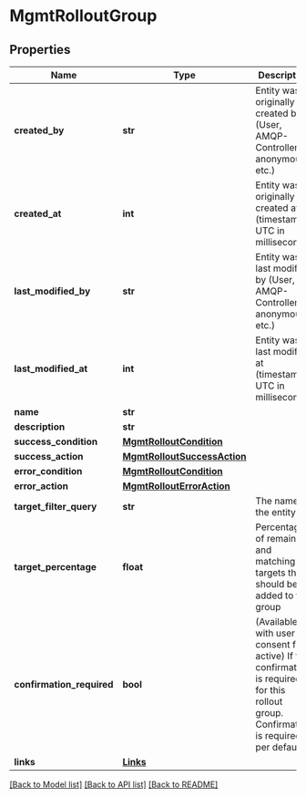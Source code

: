 # MgmtRolloutGroup

## Properties
Name | Type | Description | Notes
------------ | ------------- | ------------- | -------------
**created_by** | **str** | Entity was originally created by (User, AMQP-Controller, anonymous etc.) | [optional] 
**created_at** | **int** | Entity was originally created at (timestamp UTC in milliseconds) | [optional] 
**last_modified_by** | **str** | Entity was last modified by (User, AMQP-Controller, anonymous etc.) | [optional] 
**last_modified_at** | **int** | Entity was last modified at (timestamp UTC in milliseconds) | [optional] 
**name** | **str** |  | 
**description** | **str** |  | [optional] 
**success_condition** | [**MgmtRolloutCondition**](MgmtRolloutCondition.md) |  | [optional] 
**success_action** | [**MgmtRolloutSuccessAction**](MgmtRolloutSuccessAction.md) |  | [optional] 
**error_condition** | [**MgmtRolloutCondition**](MgmtRolloutCondition.md) |  | [optional] 
**error_action** | [**MgmtRolloutErrorAction**](MgmtRolloutErrorAction.md) |  | [optional] 
**target_filter_query** | **str** | The name of the entity | [optional] 
**target_percentage** | **float** | Percentage of remaining and matching targets that should be added to this group | [optional] 
**confirmation_required** | **bool** | (Available with user consent flow active) If the confirmation is required for this rollout group. Confirmation is required per default | [optional] 
**links** | [**Links**](Links.md) |  | [optional] 

[[Back to Model list]](../README.md#documentation-for-models) [[Back to API list]](../README.md#documentation-for-api-endpoints) [[Back to README]](../README.md)

